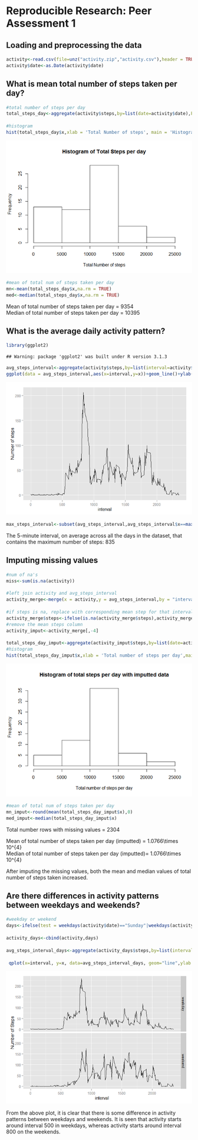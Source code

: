 # Reproducible Research: Peer Assessment 1


## Loading and preprocessing the data

```r
activity<-read.csv(file=unz("activity.zip","activity.csv"),header = TRUE)
activity$date<-as.Date(activity$date)
```

## What is mean total number of steps taken per day?

```r
#total number of steps per day
total_steps_day<-aggregate(activity$steps,by=list(date=activity$date),FUN = sum,na.rm=TRUE)

#histogram
hist(total_steps_day$x,xlab = 'Total Number of steps', main = 'Histogram of Total Steps per day')
```

![](PA1_template_files/figure-html/unnamed-chunk-2-1.png) 

```r
#mean of total num of steps taken per day
mn<-mean(total_steps_day$x,na.rm = TRUE)
med<-median(total_steps_day$x,na.rm = TRUE)
```
Mean of total number of steps taken per day = 9354  
Median of total number of steps taken per day = 10395

## What is the average daily activity pattern?

```r
library(ggplot2)
```

```
## Warning: package 'ggplot2' was built under R version 3.1.3
```

```r
avg_steps_interval<-aggregate(activity$steps,by=list(interval=activity$interval),FUN = mean,na.rm=TRUE)
ggplot(data = avg_steps_interval,aes(x=interval,y=x))+geom_line()+ylab('Number of steps')
```

![](PA1_template_files/figure-html/unnamed-chunk-3-1.png) 

```r
max_steps_interval<-subset(avg_steps_interval,avg_steps_interval$x==max(avg_steps_interval$x))
```
The 5-minute interval, on average across all the days in the dataset, that contains the maximum number of steps: 835


## Imputing missing values

```r
#num of na's
miss<-sum(is.na(activity))

#left join activity and avg_steps_interval 
activity_merge<-merge(x = activity,y = avg_steps_interval,by = "interval",all.x = TRUE )

#if steps is na, replace with corresponding mean step for that interval
activity_merge$steps<-ifelse(is.na(activity_merge$steps),activity_merge$x,activity_merge$steps)
#remove the mean steps column
activity_imput<-activity_merge[,-4]

total_steps_day_imput<-aggregate(activity_imput$steps,by=list(date=activity_imput$date),FUN = sum,na.rm=TRUE)
#histogram
hist(total_steps_day_imput$x,xlab = 'Total number of steps per day',main = 'Histogram of total steps per day with imputted data' )
```

![](PA1_template_files/figure-html/unnamed-chunk-4-1.png) 

```r
#mean of total num of steps taken per day
mn_imput<-round(mean(total_steps_day_imput$x),0)
med_imput<-median(total_steps_day_imput$x)
```
Total number rows with missing values = 2304 

Mean of total number of steps taken per day (imputted) = 1.0766\times 10^{4}  
Median of total number of steps taken per day (imputted)= 1.0766\times 10^{4}

After imputing the missing values, both the mean and median values of total number of steps taken increased.


## Are there differences in activity patterns between weekdays and weekends?


```r
#weekday or weekend
days<-ifelse(test = weekdays(activity$date)=="Sunday"|weekdays(activity$date)=="Saturday","weekend","weekday")

activity_days<-cbind(activity,days)

avg_steps_interval_days<-aggregate(activity_days$steps,by=list(interval=activity_days$interval,days=activity_days$days),FUN = mean,na.rm=TRUE)

 qplot(x=interval, y=x, data=avg_steps_interval_days, geom="line",ylab = 'Number of Steps') + facet_grid(days ~ .)
```

![](PA1_template_files/figure-html/unnamed-chunk-5-1.png) 

From the above plot, it is clear that there is some difference in activity patterns between weekdays and weekends. It is seen that activity starts around interval 500 in weekdays, whereas activity starts around interval 800 on the weekends. 
